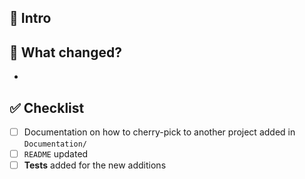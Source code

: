## 👋 Intro
<!-- Include a summary of the change -->


## 🤔 What changed?
<!-- Overview of the things that changed -->
<!-- provide code snippets if necessary -->
*

## ✅ Checklist
- [ ] Documentation on how to cherry-pick to another project added in `Documentation/`
- [ ] `README` updated
- [ ] **Tests** added for the new additions

<!-- Beginning of comment block

## 📱 Screenshots

| Left | Right |
|-|-|
|<img src="URL" width="400px">|<img src="URL" width="400px">|

## 📼 Video walkthrough

## 🧪 Testing

End of comment block -->
